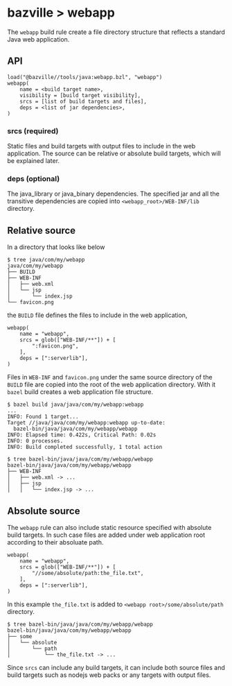 # bazville > webapp

The `webapp` build rule create a file directory structure that reflects a
standard Java web application.

## API

```
load("@bazville//tools/java:webapp.bzl", "webapp")
webapp(
    name = <build target name>,
    visibility = [build target visibility],
    srcs = [list of build targets and files],
    deps = <list of jar dependencies>,
)
```

### srcs (required)

Static files and build targets with output files to include in the web
application. The source can be relative or absolute build targets, which will
be explained later.

### deps (optional)

The java_library or java_binary dependencies. The specified jar and all the
transitive dependencies are copied into `<webapp_root>/WEB-INF/lib` directory.

## Relative source

In a directory that looks like below

```
$ tree java/com/my/webapp
java/com/my/webapp
├── BUILD
├── WEB-INF
│   ├── web.xml
│   └── jsp
│       └── index.jsp
└── favicon.png
```

the `BUILD` file defines the files to include in the web application,

```
webapp(
    name = "webapp",
    srcs = glob(["WEB-INF/**"]) + [
        ":favicon.png",
    ],
    deps = [":serverlib"],
)
```

Files in `WEB-INF` and `favicon.png` under the same source directory of the
`BUILD` file are copied into the root of the web application directory. With
it `bazel` build creates a web application file structure.

```
$ bazel build java/java/com/my/webapp:webapp
...
INFO: Found 1 target...
Target //java/java/com/my/webapp:webapp up-to-date:
  bazel-bin/java/java/com/my/webapp/webapp
INFO: Elapsed time: 0.422s, Critical Path: 0.02s
INFO: 0 processes.
INFO: Build completed successfully, 1 total action

$ tree bazel-bin/java/java/com/my/webapp/webapp
bazel-bin/java/java/com/my/webapp/webapp
├── WEB-INF
│   ├── web.xml -> ...
│   ├── jsp
│   │   └── index.jsp -> ...
```

## Absolute source

The `webapp` rule can also include static resource specified with absolute
build targets. In such case files are added under web application root
according to their absoluate path.

```
webapp(
    name = "webapp",
    srcs = glob(["WEB-INF/**"]) + [
        "//some/absolute/path:the_file.txt",
    ],
    deps = [":serverlib"],
)
```

In this example `the_file.txt` is added to `<webapp root>/some/absolute/path`
directory.

```
$ tree bazel-bin/java/java/com/my/webapp/webapp
bazel-bin/java/java/com/my/webapp/webapp
├── some
│   └── absolute
│       └── path
│           └── the_file.txt -> ...
```

Since `srcs` can include any build targets, it can include both source files
and build targets such as nodejs web packs or any targets with output files.